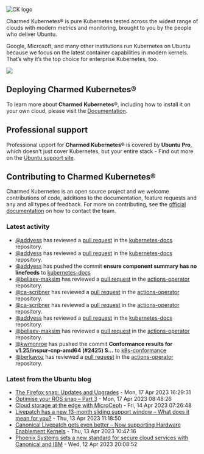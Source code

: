 ![CK logo](https://assets.ubuntu.com/v1/451d4cf4-Charmed+Kubernetes_RGB_onWhite_2022.svg)

Charmed Kubernetes® is pure Kubernetes tested across the widest range of clouds with modern metrics and monitoring, brought to you by the people who deliver Ubuntu.

Google, Microsoft, and many other institutions run Kubernetes on Ubuntu because we focus on the latest container capabilities in modern kernels. That’s why it’s the top choice for enterprise Kubernetes, too.

![](https://assets.ubuntu.com/v1/843c77b6-juju-at-a-glace.svg)

## Deploying Charmed Kubernetes®

To learn more about **Charmed Kubernetes**®, including how to install it on your own cloud, please visit the [Documentation][docs].

## Professional support

Professional upport for **Charmed Kubernetes**® is covered by **Ubuntu Pro**, which doesn't just cover Kubernetes, but your entire stack - Find out more on the [Ubuntu support site](https://ubuntu.com/support).

## Contributing to Charmed Kubernetes®

Charmed Kubernetes is an open source project and we welcome contributions of code, additions to the documentation, feature requests and any and all types of feedback. For more on contributing, see the [official documentation][get-in-touch] on how to contact the team.

<!-- LINKS -->
[docs]: https://ubuntu.com/kubernetes/docs
[get-in-touch]: https://ubuntu.com/kubernetes/docs/get-in-touch

### Latest activity

<!-- activity starts -->
 - [@addyess](https://github.com/addyess) has reviewed a [pull request](https://github.com/charmed-kubernetes/kubernetes-docs/pull/768) in the [kubernetes-docs](https://github.com/charmed-kubernetes/kubernetes-docs) repository.
 - [@addyess](https://github.com/addyess) has reviewed a [pull request](https://github.com/charmed-kubernetes/kubernetes-docs/pull/768) in the [kubernetes-docs](https://github.com/charmed-kubernetes/kubernetes-docs) repository.
 - [@addyess](https://github.com/addyess) has pushed the commit **ensure component summary has no linefeeds** to [kubernetes-docs](https://github.com/charmed-kubernetes/kubernetes-docs)
 - [@beliaev-maksim](https://github.com/beliaev-maksim) has reviewed a [pull request](https://github.com/charmed-kubernetes/actions-operator/pull/55) in the [actions-operator](https://github.com/charmed-kubernetes/actions-operator) repository.
 - [@ca-scribner](https://github.com/ca-scribner) has reviewed a [pull request](https://github.com/charmed-kubernetes/actions-operator/pull/55) in the [actions-operator](https://github.com/charmed-kubernetes/actions-operator) repository.
 - [@ca-scribner](https://github.com/ca-scribner) has reviewed a [pull request](https://github.com/charmed-kubernetes/actions-operator/pull/55) in the [actions-operator](https://github.com/charmed-kubernetes/actions-operator) repository.
 - [@addyess](https://github.com/addyess) has reviewed a [pull request](https://github.com/charmed-kubernetes/kubernetes-docs/pull/768) in the [kubernetes-docs](https://github.com/charmed-kubernetes/kubernetes-docs) repository.
 - [@beliaev-maksim](https://github.com/beliaev-maksim) has reviewed a [pull request](https://github.com/charmed-kubernetes/actions-operator/pull/54) in the [actions-operator](https://github.com/charmed-kubernetes/actions-operator) repository.
 - [@kwmonroe](https://github.com/kwmonroe) has pushed the commit **Conformance results for v1.25/inspur-cnp-amd64 (#2425)  S...** to [k8s-conformance](https://github.com/charmed-kubernetes/k8s-conformance)
 - [@berkayoz](https://github.com/berkayoz) has reviewed a [pull request](https://github.com/charmed-kubernetes/actions-operator/pull/54) in the [actions-operator](https://github.com/charmed-kubernetes/actions-operator) repository.
<!-- activity ends -->

<!-- roadmap starts -->

<!-- roadmap ends -->

### Latest from the Ubuntu blog

<!-- blog starts -->
* [The Firefox snap: Updates and Upgrades](https://ubuntu.com//blog/firefox-snap-updates-and-upgrades) - Mon, 17 Apr 2023 16:29:31 
* [Optimise your ROS snap – Part 3](https://ubuntu.com//blog/optimise-your-ros-snap-part-3) - Mon, 17 Apr 2023 08:48:26 
* [Cloud storage at the edge with MicroCeph](https://ubuntu.com//blog/cloud-storage-at-the-edge-with-microceph) - Fri, 14 Apr 2023 07:26:48 
* [Livepatch has a new 13-month sliding support window &#8211;  What does it mean for you?](https://ubuntu.com//blog/canonical-announces-new-ubuntu-livepatch-13-months-sliding-support-window) - Thu, 13 Apr 2023 11:18:50 
* [Canonical Livepatch gets even better    &#8211;                        Now supporting Hardware Enablement Kernels](https://ubuntu.com//blog/canonical-livepatch-gets-even-better-now-supporting-hardware-enablement-kernels) - Thu, 13 Apr 2023 10:47:16 
* [Phoenix Systems sets a new standard for secure cloud services with Canonical and IBM](https://ubuntu.com//blog/phoenix-systems-sets-a-new-standard-for-secure-cloud-services-with-canonical-and-ibm) - Wed, 12 Apr 2023 20:08:52 
<!-- blog ends -->
